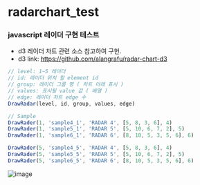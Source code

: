 # radarchart_test
### javascript 레이더 구현 테스트
- d3 레이더 차트 관련 소스 참고하여 구현.
- d3 link: https://github.com/alangrafu/radar-chart-d3

``` javascript
// level: 1~5 레이더
// id: 레이더 위치 할 element id
// group: 레이더 그룹 명 ( 차트 아래 표시 )
// values: 표시될 value 값 ( 배열 )
// edge: 레이더 차트 edge 수
DrawRadar(level, id, group, values, edge)

// Sample
DrawRader(1, 'sample4_1', 'RADAR 4', [5, 8, 3, 6], 4)
DrawRader(1, 'sample5_1', 'RADAR 5', [5, 10, 6, 7, 2], 5)
DrawRader(1, 'sample6_1', 'RADAR 6', [8, 10, 5, 3, 5, 6], 6)

DrawRader(5, 'sample4_5', 'RADAR 4', [5, 8, 3, 6], 4)
DrawRader(5, 'sample5_5', 'RADAR 5', [5, 10, 6, 7, 2], 5)
DrawRader(5, 'sample6_5', 'RADAR 6', [8, 10, 5, 3, 5, 6], 6)

```

![image](https://user-images.githubusercontent.com/39644202/214311102-75a1b169-18fe-4f81-8471-48c816f4bd99.png)
